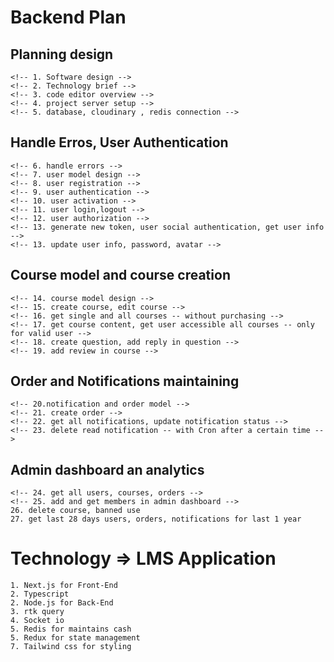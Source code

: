 # Backend Plan

## Planning design

    <!-- 1. Software design -->
    <!-- 2. Technology brief -->
    <!-- 3. code editor overview -->
    <!-- 4. project server setup -->
    <!-- 5. database, cloudinary , redis connection -->

## Handle Erros, User Authentication

    <!-- 6. handle errors -->
    <!-- 7. user model design -->
    <!-- 8. user registration -->
    <!-- 9. user authentication -->
    <!-- 10. user activation -->
    <!-- 11. user login,logout -->
    <!-- 12. user authorization -->
    <!-- 13. generate new token, user social authentication, get user info -->
    <!-- 13. update user info, password, avatar -->

## Course model and course creation

    <!-- 14. course model design -->
    <!-- 15. create course, edit course -->
    <!-- 16. get single and all courses -- without purchasing -->
    <!-- 17. get course content, get user accessible all courses -- only for valid user -->
    <!-- 18. create question, add reply in question -->
    <!-- 19. add review in course -->

## Order and Notifications maintaining

    <!-- 20.notification and order model -->
    <!-- 21. create order -->
    <!-- 22. get all notifications, update notification status -->
    <!-- 23. delete read notification -- with Cron after a certain time -->

## Admin dashboard an analytics

    <!-- 24. get all users, courses, orders -->
    <!-- 25. add and get members in admin dashboard -->
    26. delete course, banned use
    27. get last 28 days users, orders, notifications for last 1 year

# Technology => LMS Application

    1. Next.js for Front-End
    2. Typescript
    2. Node.js for Back-End
    3. rtk query
    4. Socket io
    5. Redis for maintains cash
    5. Redux for state management
    7. Tailwind css for styling
